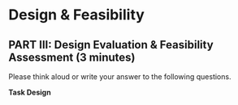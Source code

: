 # Design & Feasibility

## PART III: Design Evaluation & Feasibility Assessment (3 minutes)

Please think aloud or write your answer to the following questions. 

**Task Design**
